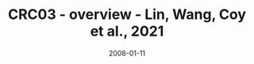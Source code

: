 ---
title: CRC03 - overview - Lin, Wang, Coy et al., 2021
image: https://labsyspharm.github.io/HTA-CRCATLAS-1/images/thumbnail-crc03-overview.jpg
date: '2008-01-11'
minerva_link: https://labsyspharm.github.io/HTA-CRCATLAS-1/minerva/crc03-overview.html
info_link: null
show_page_link: false
tag: overview
---